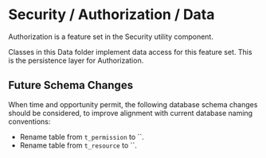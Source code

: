 # Security / Authorization / Data

Authorization is a feature set in the Security utility component.
  
Classes in this Data folder implement data access for this feature set. This is the persistence layer for Authorization.

## Future Schema Changes

When time and opportunity permit, the following database schema changes should be considered, to improve alignment with current database naming conventions:

* Rename table from `t_permission` to ``.
* Rename table from `t_resource` to ``.
